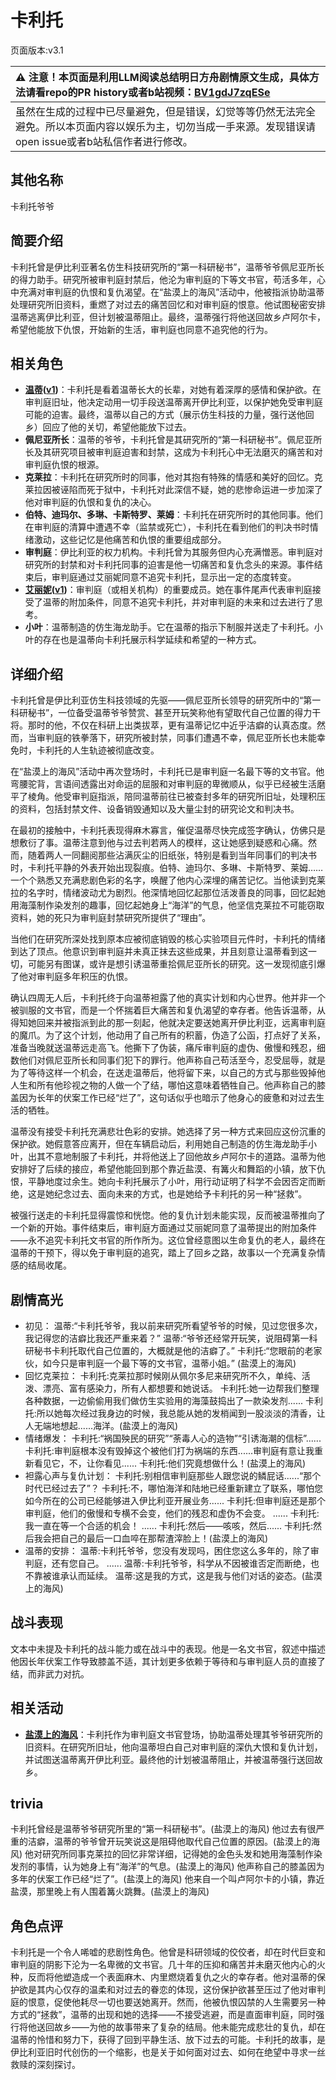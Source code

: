 # 卡利托
页面版本:v3.1
 

| :warning: 注意！本页面是利用LLM阅读总结明日方舟剧情原文生成，具体方法请看repo的PR history或者b站视频：[BV1gdJ7zqESe](https://www.bilibili.com/video/BV1gdJ7zqESe/)         |
|:----------------------------|
| 虽然在生成的过程中已尽量避免，但是错误，幻觉等等仍然无法完全避免。所以本页面内容以娱乐为主，切勿当成一手来源。发现错误请open issue或者b站私信作者进行修改。|



## 其他名称
卡利托爷爷
## 简要介绍
卡利托曾是伊比利亚著名仿生科技研究所的“第一科研秘书”，温蒂爷爷佩尼亚所长的得力助手。研究所被审判庭封禁后，他沦为审判庭的下等文书官，苟活多年，心中充满对审判庭的仇恨和复仇渴望。在“盐漠上的海风”活动中，他被指派协助温蒂处理研究所旧资料，重燃了对过去的痛苦回忆和对审判庭的恨意。他试图秘密安排温蒂逃离伊比利亚，但计划被温蒂阻止。最终，温蒂强行将他送回故乡卢阿尔卡，希望他能放下仇恨，开始新的生活，审判庭也同意不追究他的行为。
## 相关角色
-   **[温蒂](char_400_weedy.md)([v1](../chars/char_400_weedy.md))**：卡利托是看着温蒂长大的长辈，对她有着深厚的感情和保护欲。在审判庭旧址，他决定动用一切手段送温蒂离开伊比利亚，以保护她免受审判庭可能的迫害。最终，温蒂以自己的方式（展示仿生科技的力量，强行送他回乡）回应了他的关切，希望他能放下过去。
-   **佩尼亚所长**：温蒂的爷爷，卡利托曾是其研究所的“第一科研秘书”。佩尼亚所长及其研究项目被审判庭迫害和封禁，这成为卡利托心中无法磨灭的痛苦和对审判庭仇恨的根源。
-   **克莱拉**：卡利托在研究所时的同事，他对其抱有特殊的情感和美好的回忆。克莱拉因被诬陷而死于狱中，卡利托对此深信不疑，她的悲惨命运进一步加深了他对审判庭的仇恨和复仇的决心。
-   **伯特、迪玛尔、多琳、卡斯特罗、莱姆**：卡利托在研究所时的其他同事。他们在审判庭的清算中遭遇不幸（监禁或死亡），卡利托在看到他们的判决书时情绪激动，这些记忆是他痛苦和仇恨的重要组成部分。
-   **审判庭**：伊比利亚的权力机构。卡利托曾为其服务但内心充满憎恶。审判庭对研究所的封禁和对卡利托同事的迫害是他一切痛苦和复仇念头的来源。事件结束后，审判庭通过艾丽妮同意不追究卡利托，显示出一定的态度转变。
-   **[艾丽妮](char_4009_irene.md)([v1](../chars/char_4009_irene.md))**：审判庭（或相关机构）的重要成员。她在事件尾声代表审判庭接受了温蒂的附加条件，同意不追究卡利托，并对审判庭的未来和过去进行了思考。
-   **小叶**：温蒂制造的仿生海龙助手。它在温蒂的指示下制服并送走了卡利托。小叶的存在也是温蒂向卡利托展示科学延续和希望的一种方式。
## 详细介绍
卡利托曾是伊比利亚仿生科技领域的先驱——佩尼亚所长领导的研究所中的“第一科研秘书”，一位备受温蒂爷爷赞赏、甚至开玩笑称他有望取代自己位置的得力干将。那时的他，不仅在科研上出类拔萃，更有温蒂记忆中近乎洁癖的认真态度。然而，当审判庭的铁拳落下，研究所被封禁，同事们遭遇不幸，佩尼亚所长也未能幸免时，卡利托的人生轨迹被彻底改变。

在“盐漠上的海风”活动中再次登场时，卡利托已是审判庭一名最下等的文书官。他弯腰驼背，言语间透露出对命运的屈服和对审判庭的卑微顺从，似乎已经被生活磨平了棱角。他受审判庭指派，陪同温蒂前往已被查封多年的研究所旧址，处理积压的资料，包括封禁文件、设备销毁通知以及大量尘封的研究论文和判决书。

在最初的接触中，卡利托表现得麻木寡言，催促温蒂尽快完成签字确认，仿佛只是想敷衍了事。温蒂注意到他与过去判若两人的模样，这让她感到疑惑和心痛。然而，随着两人一同翻阅那些沾满灰尘的旧纸张，特别是看到当年同事们的判决书时，卡利托平静的外表开始出现裂痕。伯特、迪玛尔、多琳、卡斯特罗、莱姆……一个个熟悉又充满悲剧色彩的名字，唤醒了他内心深埋的痛苦记忆。当他读到克莱拉的名字时，情绪波动尤为剧烈。他深情地回忆起那位活泼善良的同事，回忆起她用海藻制作染发剂的趣事，回忆起她身上“海洋”的气息，他坚信克莱拉不可能窃取资料，她的死只为审判庭封禁研究所提供了“理由”。

当他们在研究所深处找到原本应被彻底销毁的核心实验项目元件时，卡利托的情绪到达了顶点。他意识到审判庭并未真正抹去这些成果，并且刻意让温蒂看到这一切，可能另有图谋，或许是想引诱温蒂重拾佩尼亚所长的研究。这一发现彻底引爆了他对审判庭多年积压的仇恨。

确认四周无人后，卡利托终于向温蒂袒露了他的真实计划和内心世界。他并非一个被驯服的文书官，而是一个怀揣着巨大痛苦和复仇渴望的幸存者。他告诉温蒂，从得知她回来并被指派到此的那一刻起，他就决定要送她离开伊比利亚，远离审判庭的魔爪。为了这个计划，他动用了自己所有的积蓄，伪造了公函，打点好了关系，准备当晚就送温蒂远走高飞。他撕下了伪装，痛斥审判庭的虚伪、傲慢和残忍，细数他们对佩尼亚所长和同事们犯下的罪行。他声称自己苟活至今，忍受屈辱，就是为了等待这样一个机会，在送走温蒂后，他将留下来，以自己的方式与那些毁掉他人生和所有他珍视之物的人做一个了结，哪怕这意味着牺牲自己。他声称自己的膝盖因为长年的伏案工作已经“烂了”，这句话似乎也暗示了他身心的疲惫和对过去生活的牺牲。

温蒂没有接受卡利托充满悲壮色彩的安排。她选择了另一种方式来回应这份沉重的保护欲。她假意答应离开，但在车辆启动后，利用她自己制造的仿生海龙助手小叶，出其不意地制服了卡利托，并将他送上了回他故乡卢阿尔卡的道路。温蒂为他安排好了后续的接应，希望他能回到那个靠近盐漠、有篝火和舞蹈的小镇，放下仇恨，平静地度过余生。她向卡利托展示了小叶，用行动证明了科学不会因否定而断绝，这是她纪念过去、面向未来的方式，也是她给予卡利托的另一种“拯救”。

被强行送走的卡利托显得震惊和恍惚。他的复仇计划未能实现，反而被温蒂推向了一个新的开始。事件结束后，审判庭方面通过艾丽妮同意了温蒂提出的附加条件——永不追究卡利托文书官的所作所为。这位曾经意图以生命复仇的老人，最终在温蒂的干预下，得以免于审判庭的追究，踏上了回乡之路，故事以一个充满复杂情感的结局收尾。
## 剧情高光
*   初见：
    温蒂:“卡利托爷爷，我以前来研究所看望爷爷的时候，见过您很多次，我记得您的洁癖比我还严重来着？”
    温蒂:“爷爷还经常开玩笑，说阻碍第一科研秘书卡利托取代自己位置的，大概就是他的洁癖了。”
    卡利托:“您眼前的老家伙，如今只是审判庭一个最下等的文书官，温蒂小姐。” (盐漠上的海风)
*   回忆克莱拉：
    卡利托:克莱拉那时候刚从佩尔多尼来研究所不久，单纯、活泼、漂亮、富有感染力，所有人都想要和她说话。
    卡利托:她一边帮我们整理各种数据，一边偷偷用我们做仿生实验用的海藻鼓捣出了一款染发剂......
    卡利托:所以她每次经过我身边的时候，我总能从她的发梢闻到一股淡淡的清香，让人无端地想起......海洋。(盐漠上的海风)
*   情绪爆发：
    卡利托:“祸国殃民的研究”“荼毒人心的造物”“引诱海潮的信标”......
    卡利托:审判庭根本没有毁掉这个被他们打为祸端的东西......审判庭有意让我重新看见它，不，让你看见......
    卡利托:他们究竟想做什么！(盐漠上的海风)
*   袒露心声与复仇计划：
    卡利托:别相信审判庭那些人跟您说的鳞屁话......“那个时代已经过去了”？
    卡利托:不，哪怕海洋和陆地已经重新建立了联系，哪怕您如今所在的公司已经能够进入伊比利亚开展业务......
    卡利托:但审判庭还是那个审判庭，他们的傲慢和专横不会变，他们的残忍和虚伪不会变。
    ......
    卡利托:我一直在等一个合适的机会！
    ......
    卡利托:然后——咳咳，然后......
    卡利托:然后我会把自己的最后一口血啐在那帮渣滓脸上！(盐漠上的海风)
*   温蒂的安排：
    温蒂:卡利托爷爷，您没有发现吗，困住您这么多年的，除了审判庭，还有您自己。
    ......
    温蒂:卡利托爷爷，科学从不因被谁否定而断绝，也不靠被谁承认而延续。
    温蒂:这是我的方式，这是我与他们对话的姿态。(盐漠上的海风)
## 战斗表现
文本中未提及卡利托的战斗能力或在战斗中的表现。他是一名文书官，叙述中描述他因长年伏案工作导致膝盖不适，其计划更多依赖于等待和与审判庭人员的直接了结，而非武力对抗。
## 相关活动
-   **[盐漠上的海风](../stories/story_weedy_set_2.md)**：卡利托作为审判庭文书官登场，协助温蒂处理其爷爷研究所的旧资料。在研究所旧址，他向温蒂坦白自己对审判庭的深仇大恨和复仇计划，并试图送温蒂离开伊比利亚。最终他的计划被温蒂阻止，并被温蒂强行送回故乡。
## trivia
卡利托曾经是温蒂爷爷研究所里的“第一科研秘书”。(盐漠上的海风)
他过去有很严重的洁癖，温蒂的爷爷曾开玩笑说这是阻碍他取代自己位置的原因。(盐漠上的海风)
他对研究所同事克莱拉的回忆非常详细，记得她的金色头发和她用海藻制作染发剂的事情，认为她身上有“海洋”的气息。(盐漠上的海风)
他声称自己的膝盖因为多年的伏案工作已经“烂了”。(盐漠上的海风)
他来自一个叫卢阿尔卡的小镇，靠近盐漠，那里晚上有人围着篝火跳舞。(盐漠上的海风)
## 角色点评
卡利托是一个令人唏嘘的悲剧性角色。他曾是科研领域的佼佼者，却在时代巨变和审判庭的阴影下沦为一名卑微的文书官。几十年的压抑和痛苦并未磨灭他内心的火种，反而将他塑造成一个表面麻木、内里燃烧着复仇之火的幸存者。他对温蒂的保护欲是其内心仅存的温柔和对过去的眷恋的体现，这份保护欲甚至压过了他对审判庭的恨意，促使他耗尽一切也要送她离开。然而，他被仇恨囚禁的人生需要另一种方式的“拯救”，温蒂的出现和她的选择——不接受逃避，而是直面审判庭，同时强行将他送回故乡——为他的故事带来了复杂的结局。他未能完成悲壮的复仇，却在温蒂的怜惜和努力下，获得了回到平静生活、放下过去的可能。卡利托的故事，是伊比利亚旧时代创伤的一个缩影，也是关于如何面对过去、如何在绝望中寻求一丝救赎的深刻探讨。